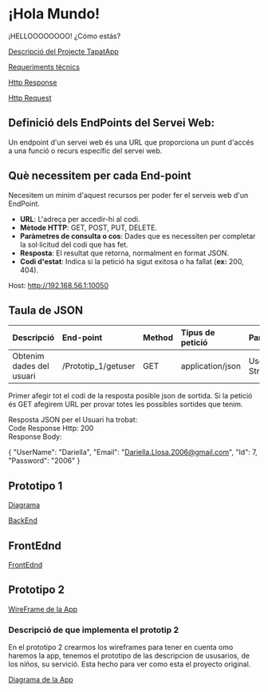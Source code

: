 # ¡Hola Mundo!

¡HELLOOOOOOOO! ¿Cómo estás?

[Descripció del Projecte TapatApp](archivo.md)

[Requeriments tècnics](tecnics.md)

[Http Response](Respons.md)

[Http Request](Request.md)

## Definició dels EndPoints del Servei Web:
Un endpoint d'un servei web és una URL que proporciona un punt d'accés a una funció o recurs específic del servei web. 

## Què necessitem per cada End-point
Necesitem un minim d'aquest recursos per poder fer el serveis web d'un EndPoint.

- **URL**: L'adreça per accedir-hi al codi.
- **Mètode HTTP**: GET, POST, PUT, DELETE.
- **Paràmetres de consulta o cos**: Dades que es necessiten per completar la sol·licitud del codi que has fet.
- **Resposta**: El resultat que retorna, normalment en format JSON.
- **Codi d'estat**: Indica si la petició ha sigut exitosa o ha fallat (**ex:** 200, 404).

Host: http://192.168.56.1:10050

## Taula de JSON 


| Descripció  | End-point     | Method     |Tipus de petició|Parametres|
| :---        |  :---        |  :---        |  :---         |  :---     |  
| Obtenim dades del usuari  | /Prototip_1/getuser|GET | application/json   |  UserName/Nom-String | 

Primer afegir tot el codi de la resposta posible json de sortida.
Si la petició és GET afegirem URL per provar totes les possibles sortides que tenim.

Resposta JSON per el Usuari ha trobat:  
Code Response Http: 200
<br/> Response Body:

{   "UserName": "Dariella",   "Email": "Dariella.Llosa.2006@gmail.com",
   "Id": 7,   "Password":  "2006" }


## Prototipo 1
[Diagrama](prototipo1/Prototip_1.mermaid)


[BackEnd](prototipo1/Backend.mermaid)

## FrontEdnd
[FrontEdnd](prototipo1/FrontEnd.mermaid)



## Prototipo 2

[WireFrame de la App](prototipo2/wireframe.mermaid)

### Descripció de que implementa el prototip 2
En el prototipo 2 crearmos los wireframes para tener en cuenta omo haremos la app, tenemos el prototipo de las descripcion de ususarios, de los niños, su servició. Esta hecho para ver como esta el proyecto original.

[Diagrama de la App](prototipo2/prototipo2_1.mermaid)

